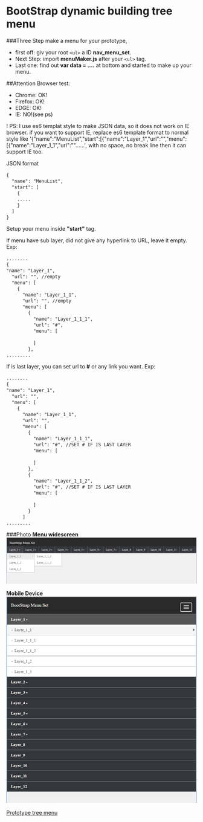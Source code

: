 # BootStrap dynamic building tree menu

###Three Step make a menu for your prototype,

*	first off: giv your root `<ul>` a ID **nav_menu_set**.
*	Next Step: import **menuMaker.js** after your `<ul>` tag.
*	Last one: find out **var data = ....** at bottom and started to make up your menu.


##Attention
  Browser test:
  * Chrome: OK!
  * Firefox: OK!
  * EDGE: OK!
  * IE: NO!(see ps)

  ! PS: I use es6 templat style to make JSON data, so it does not work on IE browser. if you want to support IE, replace es6 template format to normal style like '{"name":"MenuList","start":[{"name":"Layer_1","url":"","menu":[{"name":"Layer_1_1","url":""......', with no space, no break line then it can support IE too.
  
JSON format

    {
      "name": "MenuList",
      "start": [
        {
        .....
        }
      ]
    }
Setup your menu inside **"start"** tag.

If menu have sub layer, did not give any hyperlink to URL, leave it empty. 
Exp:

    ........
    {
    "name": "Layer_1",
      "url": "", //empty
      "menu": [
        {
          "name": "Layer_1_1",
          "url": "", //empty
          "menu": [
            {
              "name": "Layer_1_1_1",
              "url": "#",
              "menu": [
                
              ]
            },
    .........
    
If is last layer, you can set url to **#** or any link you want.
Exp:

    ........
    {
    "name": "Layer_1",
      "url": "",
      "menu": [
        {
          "name": "Layer_1_1",
          "url": "",
          "menu": [
            {
              "name": "Layer_1_1_1",
              "url": "#", //SET # IF IS LAST LAYER
              "menu": [
                
              ]
            },
            {
              "name": "Layer_1_1_2",
              "url": "#", //SET # IF IS LAST LAYER
              "menu": [
                
              ]
            }
          ]
    .........

###Photo
**Menu widescreen**
![Menu widescreen](./img/menu.jpg)

**Mobile Device**<br/>
![Mobile Device](./img/menusm.jpg)

[Prototype tree menu][1]

[1]: https://github.com/horkenw/bootstrapDynamicMenu "Prototype tree menu"
